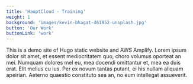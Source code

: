 ```yaml
---
title: 'HauptCloud - Training'
weight: 1
background: 'images/kevin-bhagat-461952-unsplash.jpg'
button: 'Our Work'
buttonLink: 'work'
---
```


This is a demo site of Hugo static website and AWS Amplify. Lorem ipsum dolor sit amet, et essent mediocritatem quo, choro volumus oporteat an mei. Numquam dolores mel eu, mea docendi omittantur et, mea ea duis erat. Elit melius cu ius. Per ex novum tantas putant, ei his nullam aliquam apeirian. Aeterno quaestio constituto sea an, no eum intellegat assueverit.
